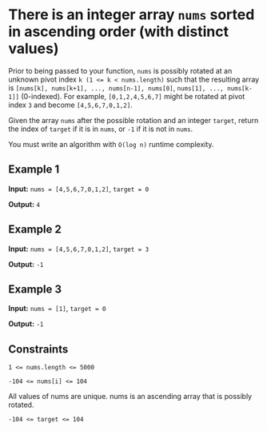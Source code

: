 # There is an integer array `nums` sorted in ascending order (with distinct values)

Prior to being passed to your function, `nums` is possibly rotated at an unknown pivot index `k (1 <= k < nums.length)` such that the resulting array is `[nums[k], nums[k+1], ..., nums[n-1], nums[0]`, `nums[1], ..., nums[k-1]]` (0-indexed). For example, `[0,1,2,4,5,6,7]` might be rotated at pivot index `3` and become `[4,5,6,7,0,1,2]`.

Given the array `nums` after the possible rotation and an integer `target`, return the index of `target` if it is in `nums`, or `-1` if it is not in `nums`.

You must write an algorithm with `O(log n)` runtime complexity.

## Example 1

**Input:** `nums = [4,5,6,7,0,1,2]`, `target = 0`

**Output:** `4`

## Example 2

**Input:** `nums = [4,5,6,7,0,1,2]`, `target = 3`

**Output:** `-1`

## Example 3

**Input:** `nums = [1]`, `target = 0`

**Output:** `-1`

## Constraints

`1 <= nums.length <= 5000`

`-104 <= nums[i] <= 104`

All values of nums are unique. nums is an ascending array that is possibly rotated.

`-104 <= target <= 104`
